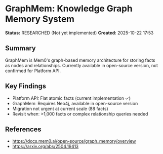 ﻿# GraphMem: Knowledge Graph Memory System

**Status:** RESEARCHED (Not yet implemented)
**Created:** 2025-10-22 17:53

## Summary
GraphMem is Mem0's graph-based memory architecture for storing facts as nodes and relationships. Currently available in open-source version, not confirmed for Platform API.

## Key Findings
- Platform API: Flat atomic facts (current implementation ✓)
- GraphMem: Requires Neo4j, available in open-source version
- Migration not urgent at current scale (88 facts)
- Revisit when: >1,000 facts or complex relationship queries needed

## References
- https://docs.mem0.ai/open-source/graph_memory/overview
- https://arxiv.org/abs/2504.19413
